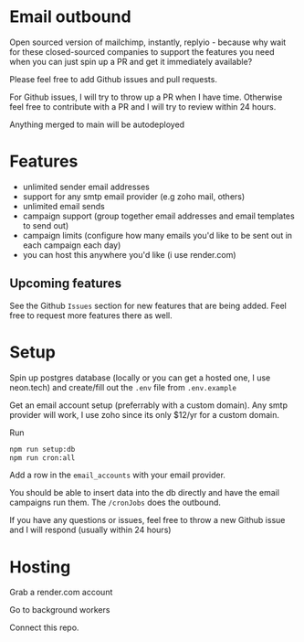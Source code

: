 # Email outbound

Open sourced version of mailchimp, instantly, replyio - because why wait for these closed-sourced companies to support the features you need when you can just spin up a PR and get it immediately available?

Please feel free to add Github issues and pull requests. 

For Github issues, I will try to throw up a PR when I have time. Otherwise feel free to contribute with a PR and I will try to review within 24 hours.

Anything merged to main will be autodeployed

# Features

- unlimited sender email addresses 
- support for any smtp email provider (e.g zoho mail, others)
- unlimited email sends
- campaign support (group together email addresses and email templates to send out)
- campaign limits (configure how many emails you'd like to be sent out in each campaign each day)
- you can host this anywhere you'd like (i use render.com)

## Upcoming features

See the Github `Issues` section for new features that are being added. Feel free to request more features there as well.

# Setup

Spin up postgres database (locally or you can get a hosted one, I use neon.tech) and create/fill out the `.env` file from `.env.example`

Get an email account setup (preferrably with a custom domain). Any smtp provider will work, I use zoho since its only $12/yr for a custom domain.

Run

```bash
npm run setup:db
npm run cron:all
```

Add a row in the `email_accounts` with your email provider.

You should be able to insert data into the db directly and have the email campaigns run them. The `/cronJobs` does the outbound.

If you have any questions or issues, feel free to throw a new Github issue and I will respond (usually within 24 hours)

# Hosting

Grab a render.com account

Go to background workers

Connect this repo.

